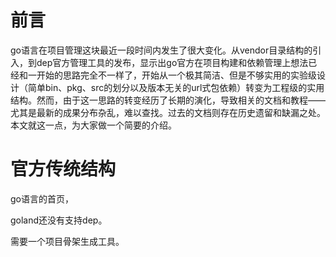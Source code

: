 # 前言

go语言在项目管理这块最近一段时间内发生了很大变化。从vendor目录结构的引入，到dep官方管理工具的发布，显示出go官方在项目构建和依赖管理上想法已经和一开始的思路完全不一样了，开始从一个极其简洁、但是不够实用的实验级设计（简单bin、pkg、src的划分以及版本无关的url式包依赖）转变为工程级的实用结构。然而，由于这一思路的转变经历了长期的演化，导致相关的文档和教程——尤其是最新的成果分布杂乱，难以查找。过去的文档则存在历史遗留和缺漏之处。本文就这一点，为大家做一个简要的介绍。

# 官方传统结构

go语言的首页，


goland还没有支持dep。

需要一个项目骨架生成工具。
